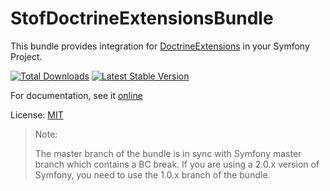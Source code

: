 # StofDoctrineExtensionsBundle

This bundle provides integration for
[DoctrineExtensions](https://github.com/Atlantic18/DoctrineExtensions) in
your Symfony Project.

[![Total Downloads](https://poser.pugx.org/stof/doctrine-extensions-bundle/downloads.png)](https://packagist.org/packages/stof/doctrine-extensions-bundle)
[![Latest Stable Version](https://poser.pugx.org/stof/doctrine-extensions-bundle/v/stable.png)](https://packagist.org/packages/stof/doctrine-extensions-bundle)

For documentation, see it [online](https://symfony.com/doc/master/bundles/StofDoctrineExtensionsBundle/index.html)

License: [MIT](LICENSE)


> Note:
>
> The master branch of the bundle is in sync with Symfony master branch which
> contains a BC break. If you are using a 2.0.x version of Symfony, you need
> to use the 1.0.x branch of the bundle.

